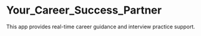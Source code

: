 # Your_Career_Success_Partner
This app provides real-time career guidance and interview practice support.

